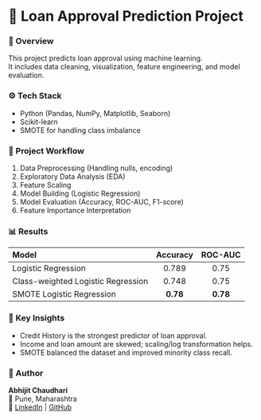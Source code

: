 # 🏦 Loan Approval Prediction Project

### 📘 Overview
This project predicts loan approval using machine learning.  
It includes data cleaning, visualization, feature engineering, and model evaluation.

### ⚙️ Tech Stack
- Python (Pandas, NumPy, Matplotlib, Seaborn)
- Scikit-learn
- SMOTE for handling class imbalance

### 🧩 Project Workflow
1. Data Preprocessing (Handling nulls, encoding)
2. Exploratory Data Analysis (EDA)
3. Feature Scaling
4. Model Building (Logistic Regression)
5. Model Evaluation (Accuracy, ROC-AUC, F1-score)
6. Feature Importance Interpretation

### 📊 Results
| Model | Accuracy | ROC-AUC |
|:------|:---------:|:-------:|
| Logistic Regression | 0.789 | 0.75 |
| Class-weighted Logistic Regression | 0.748 | 0.75 |
| SMOTE Logistic Regression | **0.78** | **0.78** |

### 🧠 Key Insights
- Credit History is the strongest predictor of loan approval.
- Income and loan amount are skewed; scaling/log transformation helps.
- SMOTE balanced the dataset and improved minority class recall.

### 👤 Author
**Abhijit Chaudhari**  
📍 Pune, Maharashtra  
🔗 [LinkedIn](https://www.linkedin.com/in/abhijitchaudhari05) | [GitHub](https://github.com/abhijitchaudhari05)

